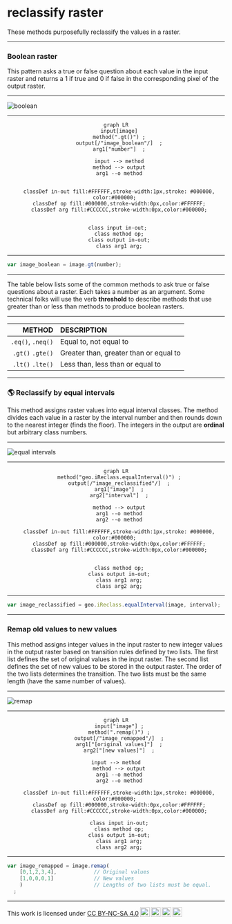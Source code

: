 # __reclassify raster__  

These methods purposefully reclassify the values in a raster. 

---  

### __Boolean raster__   

This pattern asks a true or false question about each value in the input raster and returns a 1 if true and 0 if false in the corresponding pixel of the output raster.   

---  

![boolean](https://geography.middlebury.edu/howarth/ee_edu/eePatterns/reclassify/boolean.png)

---  

<center>

``` mermaid
graph LR
  input[image]
  method(".gt()") ;
  output[/"image_boolean"/]  ;
  arg1["number"]  ;

  input --> method
  method --> output
  arg1 --o method


  classDef in-out fill:#FFFFFF,stroke-width:1px,stroke: #000000, color:#000000; 
  classDef op fill:#000000,stroke-width:0px,color:#FFFFFF;
  classDef arg fill:#CCCCCC,stroke-width:0px,color:#000000;
  

  class input in-out; 
  class method op;
  class output in-out;
  class arg1 arg;
```

</center>

---  

```js
var image_boolean = image.gt(number);  
```

---  

The table below lists some of the common methods to ask true or false questions about a raster. Each takes a number as an argument. Some technical folks will use the verb __threshold__ to describe methods that use greater than or less than methods to produce boolean rasters.  

---  

<center>

| METHOD                        | DESCRIPTION                                             |
| --:                           | :--                                                     |
|```.eq()```, ```.neq()```      | Equal to, not equal to                                  |    
|```.gt()``` ```.gte()```       | Greater than, greater than or equal to                 |   
|```.lt()``` ```.lte()```       | Less than, less than or equal to                 |   

</center>

---  

### __:earth_americas: Reclassify by equal intervals__  

This method assigns raster values into equal interval classes. The method divides each value in a raster by the interval number and then rounds down to the nearest integer (finds the floor). The integers in the output are __ordinal__ but arbitrary class numbers. 

---  

![equal intervals](https://geography.middlebury.edu/howarth/ee_edu/eePatterns/reclassify/equal-interval.png)

---  

<center>

``` mermaid
graph LR
  method("geo.iReclass.equalInterval()") ;
  output[/"image_reclassified"/]  ;
  arg1["image"]  ;
  arg2["interval"]  ;

  method --> output
  arg1 --o method
  arg2 --o method

  classDef in-out fill:#FFFFFF,stroke-width:1px,stroke: #000000, color:#000000; 
  classDef op fill:#000000,stroke-width:0px,color:#FFFFFF;
  classDef arg fill:#CCCCCC,stroke-width:0px,color:#000000;
  

  class method op;
  class output in-out;
  class arg1 arg;
  class arg2 arg;
```

</center>

---  

```js
var image_reclassified = geo.iReclass.equalInterval(image, interval);
```

---   

### __Remap old values to new values__

This method assigns integer values in the input raster to new integer values in the output raster based on transition rules defined by two lists. The first list defines the set of original values in the input raster. The second list defines the set of new values to be stored in the output raster. The order of the two lists determines the transition. The two lists must be the same length (have the same number of values).

---  

![remap](https://geography.middlebury.edu/howarth/ee_edu/eePatterns/reclassify/remap.png)

---  

<center>

``` mermaid
graph LR
  input["image"] ;
  method(".remap()") ;
  output[/"image_remapped"/]  ;
  arg1["[original values]"]  ;
  arg2["[new values]"]  ;

  input --> method  
  method --> output
  arg1 --o method
  arg2 --o method

  classDef in-out fill:#FFFFFF,stroke-width:1px,stroke: #000000, color:#000000; 
  classDef op fill:#000000,stroke-width:0px,color:#FFFFFF;
  classDef arg fill:#CCCCCC,stroke-width:0px,color:#000000;
  
  class input in-out;
  class method op;
  class output in-out;
  class arg1 arg;
  class arg2 arg;
```

</center>

---  

```js
var image_remapped = image.remap(
    [0,1,2,3,4],            // Original values
    [1,0,0,0,1]             // New values 
    )                       // Lengths of two lists must be equal.
  ;

```

---  

<p xmlns:cc="http://creativecommons.org/ns#" >This work is licensed under <a href="https://creativecommons.org/licenses/by-nc-sa/4.0/?ref=chooser-v1" target="_blank" rel="license noopener noreferrer" style="display:inline-block;">CC BY-NC-SA 4.0<img style="height:22px!important;margin-left:3px;vertical-align:text-bottom;" src="https://mirrors.creativecommons.org/presskit/icons/cc.svg?ref=chooser-v1" alt=""><img style="height:22px!important;margin-left:3px;vertical-align:text-bottom;" src="https://mirrors.creativecommons.org/presskit/icons/by.svg?ref=chooser-v1" alt=""><img style="height:22px!important;margin-left:3px;vertical-align:text-bottom;" src="https://mirrors.creativecommons.org/presskit/icons/nc.svg?ref=chooser-v1" alt=""><img style="height:22px!important;margin-left:3px;vertical-align:text-bottom;" src="https://mirrors.creativecommons.org/presskit/icons/sa.svg?ref=chooser-v1" alt=""></a></p>